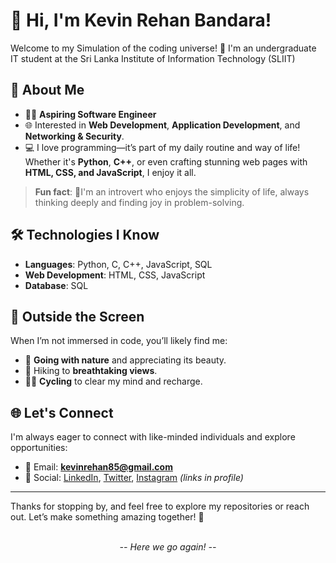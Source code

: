 # 👋 Hi, I'm Kevin Rehan Bandara!  

Welcome to my Simulation of the coding universe! 🌌 I'm an undergraduate IT student at the Sri Lanka Institute of Information Technology (SLIIT)  

## 🌟 About Me  
- 🧑‍💻 **Aspiring Software Engineer**  
- 🌐 Interested in **Web Development**, **Application Development**, and **Networking & Security**.  
- 💻 I love programming—it’s part of my daily routine and way of life! Whether it's **Python**, **C++**, or even crafting stunning web pages with **HTML, CSS, and JavaScript**, I enjoy it all.  

> **Fun fact**: 🌱I'm an introvert who enjoys the simplicity of life, always thinking deeply and finding joy in problem-solving.  

## 🛠️ Technologies I Know  
- **Languages**: Python, C, C++, JavaScript, SQL  
- **Web Development**: HTML, CSS, JavaScript  
- **Database**: SQL  

## 🌳 Outside the Screen  
When I’m not immersed in code, you’ll likely find me:  
- 🌿 **Going with nature** and appreciating its beauty.  
- 🥾 Hiking to **breathtaking views**.  
- 🚴‍♂️ **Cycling** to clear my mind and recharge.  

## 🌐 Let's Connect  
I'm always eager to connect with like-minded individuals and explore opportunities:  
- 📧 Email: **[kevinrehan85@gmail.com](mailto:kevinrehan85@gmail.com)**  
- 🔗 Social: [LinkedIn](#), [Twitter](#), [Instagram](#) *(links in profile)*  

---

Thanks for stopping by, and feel free to explore my repositories or reach out. Let’s make something amazing together! 🚀  
<br><p align="center">
  *-- Here we go again! --*
</p>

